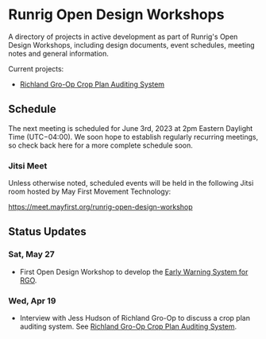# Runrig Open Design Workshops
A directory of projects in active development as part of Runrig's Open Design Workshops, including design documents, event schedules, meeting notes and general information.

Current projects:
- [Richland Gro-Op Crop Plan Auditing System]

## Schedule
The next meeting is scheduled for June 3rd, 2023 at 2pm Eastern Daylight Time (UTC−04:00). We soon hope to establish regularly recurring meetings, so check back here for a more complete schedule soon.

### Jitsi Meet
Unless otherwise noted, scheduled events will be held in the following Jitsi room hosted by May First Movement Technology:

https://meet.mayfirst.org/runrig-open-design-workshop

## Status Updates
### Sat, May 27
- First Open Design Workshop to develop the [Early Warning System for RGO].

### Wed, Apr 19
- Interview with Jess Hudson of Richland Gro-Op to discuss a crop plan auditing system. See [Richland Gro-Op Crop Plan Auditing System].

[Richland Gro-Op Crop Plan Auditing System]: ./rgo-crop-plan-auditing/README.md
[Early Warning System for RGO]: ./rgo-crop-plan-auditing/README.md#early-warning-system
